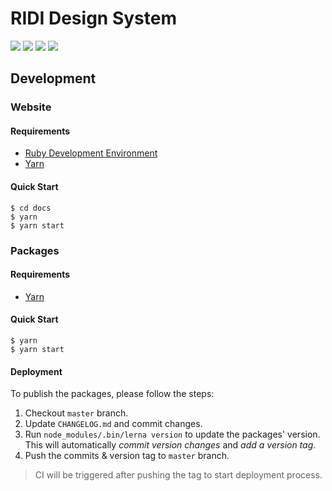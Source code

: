 # RIDI Design System

[![](https://img.shields.io/npm/v/@ridi/colors.svg?label=%40ridi%2Fcolors&style=flat)](https://www.npmjs.com/package/@ridi/colors)
[![](https://img.shields.io/npm/v/@ridi/web-icons.svg?label=%40ridi%2Fweb-icons&style=flat)](https://www.npmjs.com/package/@ridi/web-icons)
[![](https://img.shields.io/npm/v/@ridi/web-ui.svg?label=%40ridi%2Fweb-ui&style=flat)](https://www.npmjs.com/package/@ridi/web-ui)
[![](https://img.shields.io/travis/com/ridi/design-system.svg?label=travis&style=flat)](https://travis-ci.com/ridi/design-system)

## Development

### Website

#### Requirements
- [Ruby Development Environment](https://jekyllrb.com/docs/installation)
- [Yarn](https://yarnpkg.com)

#### Quick Start
```shell
$ cd docs
$ yarn
$ yarn start
```

### Packages

#### Requirements
- [Yarn](https://yarnpkg.com)

#### Quick Start
```shell
$ yarn
$ yarn start
```

#### Deployment
To publish the packages, please follow the steps:

1. Checkout `master` branch.
2. Update `CHANGELOG.md` and commit changes.
3. Run `node_modules/.bin/lerna version` to update the packages' version. This will automatically *commit version changes* and *add a version tag*.
4. Push the commits & version tag to `master` branch.

> CI will be triggered after pushing the tag to start deployment process.
